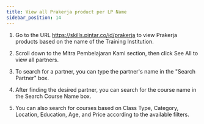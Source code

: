```yaml
---
title: View all Prakerja product per LP Name
sidebar_position: 14
---
```

1. Go to the URL <https://skills.pintar.co/id/prakerja> to view Prakerja products based on the name of the Training Institution.



2. Scroll down to the Mitra Pembelajaran Kami section, then click See All to view all partners.



3. To search for a partner, you can type the partner's name in the "Search Partner" box.



4. After finding the desired partner, you can search for the course name in the Search Course Name box.



5. You can also search for courses based on Class Type, Category, Location, Education, Age, and Price according to the available filters.

